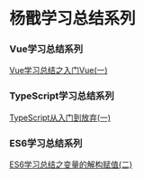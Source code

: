 # 杨戬学习总结系列

### Vue学习总结系列
[Vue学习总结之入门Vue(一)](https://github.com/likekk/-Blog/blob/master/VUE/Vue%E5%AD%A6%E4%B9%A0%E6%80%BB%E7%BB%93%E4%B9%8B%E5%85%A5%E9%97%A8Vue(%E4%B8%80).md)
### TypeScript学习总结系列
[TypeScript从入门到放弃(一)](https://github.com/likekk/-Blog/blob/master/TypeScript/typescript%E4%BB%8E%E5%85%A5%E9%97%A8%E5%88%B0%E6%94%BE%E5%BC%83(%E4%B8%80).md)

### ES6学习总结系列
[ES6学习总结之变量的解构赋值(二)](https://github.com/likekk/-Blog/blob/master/ES6/ES6%E5%AD%A6%E4%B9%A0%E6%80%BB%E7%BB%93%E4%B9%8B%E5%8F%98%E9%87%8F%E7%9A%84%E8%A7%A3%E6%9E%84%E8%B5%8B%E5%80%BC(%E4%BA%8C).md)

